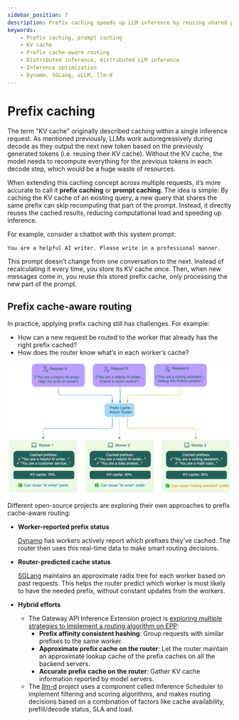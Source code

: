 ```yaml
---
sidebar_position: 7
description: Prefix caching speeds up LLM inference by reusing shared prompt KV cache across requests.
keywords:
    - Prefix caching, prompt caching
    - KV cache
    - Prefix cache-aware routing
    - Distributed inference, distributed LLM inference
    - Inference optimization
    - Dynamo, SGLang, vLLM, llm-d
---
```


# Prefix caching

The term "KV cache" originally described caching within a single inference request. As mentioned previously, LLMs work autoregressively during decode as they output the next new token based on the previously generated tokens (i.e. reusing their KV cache). Without the KV cache, the model needs to recompute everything for the previous tokens in each decode step, which would be a huge waste of resources.

When extending this caching concept across multiple requests, it’s more accurate to call it **prefix caching** or **prompt caching**. The idea is simple: By caching the KV cache of an existing query, a new query that shares the same prefix can skip recomputing that part of the prompt. Instead, it directly reuses the cached results, reducing computational load and speeding up inference.

For example, consider a chatbot with this system prompt:

```bash
You are a helpful AI writer. Please write in a professional manner.
```

This prompt doesn’t change from one conversation to the next. Instead of recalculating it every time, you store its KV cache once. Then, when new messages come in, you reuse this stored prefix cache, only processing the new part of the prompt.

## Prefix cache-aware routing

In practice, applying prefix caching still has challenges. For example:

- How can a new request be routed to the worker that already has the right prefix cached?
- How does the router know what’s in each worker’s cache?

![prefix-caching-aware-routing.png](./img/prefix-caching-aware-routing.png)

Different open-source projects are exploring their own approaches to prefix cache-aware routing:

- **Worker-reported prefix status**
    
    [Dynamo](https://github.com/ai-dynamo/dynamo) has workers actively report which prefixes they’ve cached. The router then uses this real-time data to make smart routing decisions.
    
- **Router-predicted cache status**
    
    [SGLang](https://github.com/sgl-project/sglang) maintains an approximate radix tree for each worker based on past requests. This helps the router predict which worker is most likely to have the needed prefix, without constant updates from the workers.
    
- **Hybrid efforts**
    - The Gateway API Inference Extension project is [exploring multiple strategies to implement a routing algorithm on EPP](https://github.com/kubernetes-sigs/gateway-api-inference-extension/issues/498):
        - **Prefix affinity consistent hashing**: Group requests with similar prefixes to the same worker.
        - **Approximate prefix cache on the router**: Let the router maintain an approximate lookup cache of the prefix caches on all the backend servers.
        - **Accurate prefix cache on the router**: Gather KV cache information reported by model servers.
    - The [llm-d](https://github.com/llm-d/llm-d) project uses a component called Inference Scheduler to implement filtering and scoring algorithms, and makes routing decisions based on a combination of factors like cache availability, prefill/decode status, SLA and load.